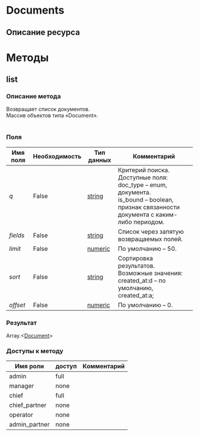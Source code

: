 
# Documents

## Описание ресурса

# Методы

## list

### Описание метода
Возвращает список документов.<br/>Массив объектов типа «Document».<br/><br/>
### Поля

| Имя поля | Необходимость | Тип данных | Комментарий |
|---|---|---|---|
|*q*|False|[string](/docs/types/string.md)|Критерий поиска.<br/>Доступные поля:<br/>doc_type – enum, документа.<br/>is_bound – boolean, признак связанности документа с каким-либо периодом.<br/>|
|*fields*|False|[string](/docs/types/string.md)|Список через запятую возвращаемых полей.<br/>|
|*limit*|False|[numeric](/docs/types/numeric.md)|По умолчанию – 50.<br/>|
|*sort*|False|[string](/docs/types/string.md)|Сортировка результатов.<br/>Возможные значения:<br/>created_at:d – по умолчанию, created_at:a;<br/>|
|*offset*|False|[numeric](/docs/types/numeric.md)|По умолчанию – 0.<br/>|

### Результат
Array.<[Document](/docs/types/Document.md)>
### Доступы к методу

| Имя роли | доступ | Комментарий |
|---|---|---|
|admin|full||
|manager|none||
|chief|full||
|chief_partner|none||
|operator|none||
|admin_partner|none||
